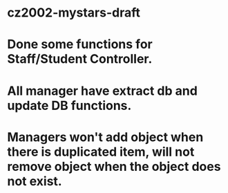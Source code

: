 # cz2002-mystars-draft
 # Done some functions for Staff/Student Controller.
 # All manager have extract db and update DB functions.
 # Managers won't add object when there is duplicated item, will not remove object when the object does not exist.
